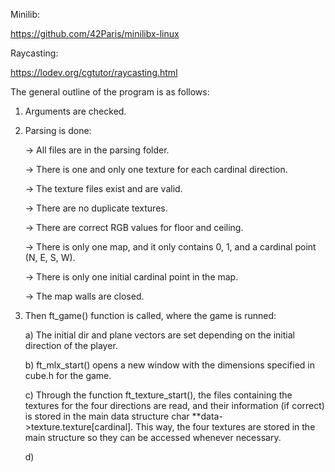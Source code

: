 Minilib:

https://github.com/42Paris/minilibx-linux

Raycasting:

https://lodev.org/cgtutor/raycasting.html

The general outline of the program is as follows:

1. Arguments are checked.

2. Parsing is done:

   -> All files are in the parsing folder.

   -> There is one and only one texture for each cardinal direction.

   -> The texture files exist and are valid.

   -> There are no duplicate textures.

   -> There are correct RGB values for floor and ceiling.

   -> There is only one map, and it only contains 0, 1, and a cardinal point (N, E, S, W).

   -> There is only one initial cardinal point in the map.

   -> The map walls are closed.

3. Then ft_game() function is called, where the game is runned:

   a) The initial dir and plane vectors are set depending on the initial direction of the player.

   b) ft_mlx_start() opens a new window with the dimensions specified in cube.h for the game.

   c) Through the function ft_texture_start(), the files containing the textures for the four directions are read, and their information (if correct) is stored in the main data structure char **data->texture.texture[cardinal]. This way, the four textures are stored in the main structure so they can be accessed whenever necessary.

   d) 
